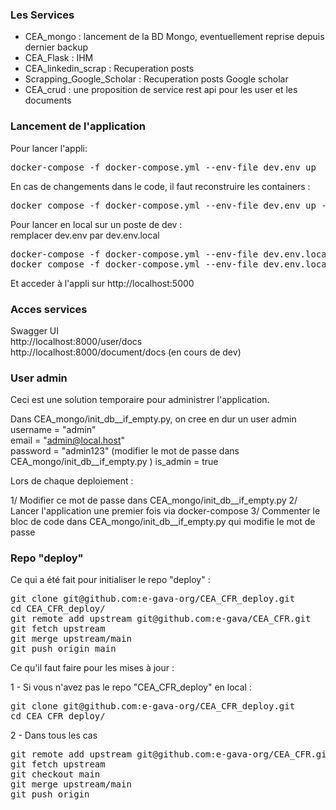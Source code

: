 ### Les Services
- CEA_mongo : lancement de la BD Mongo, eventuellement reprise depuis dernier backup  
- CEA_Flask : IHM  
- CEA_linkedin_scrap : Recuperation posts  
- Scrapping_Google_Scholar : Recuperation posts Google scholar
- CEA_crud : une proposition de service rest api pour les user et les documents

###  Lancement de l'application
Pour lancer l'appli:
<pre>
docker-compose -f docker-compose.yml --env-file dev.env up
</pre>

En cas de changements dans le code, il faut reconstruire les containers :
<pre>
docker compose -f docker-compose.yml --env-file dev.env up --build
</pre>

Pour lancer en local sur un poste de dev :  
remplacer dev.env par dev.env.local  
<pre>
docker-compose -f docker-compose.yml --env-file dev.env.local up  
docker compose -f docker-compose.yml --env-file dev.env.local up --build
</pre>
Et acceder à l'appli sur http://localhost:5000

### Acces services
Swagger UI  
http://localhost:8000/user/docs    
http://localhost:8000/document/docs  (en cours de dev) 

### User admin
Ceci est une solution temporaire pour administrer l'application.   

Dans CEA_mongo/init_db__if_empty.py, on cree en dur un user admin
username = "admin"  
email = "admin@local.host"  
password = "admin123" (modifier le mot de passe dans CEA_mongo/init_db__if_empty.py )
is_admin = true

Lors de chaque deploiement :

1/ Modifier ce mot de passe dans CEA_mongo/init_db__if_empty.py
2/ Lancer l'application une premier fois via docker-compose 
3/ Commenter le bloc de code dans CEA_mongo/init_db__if_empty.py qui modifie le mot de passe

### Repo "deploy"
Ce qui a été fait pour initialiser le repo "deploy" :
<pre>
git clone git@github.com:e-gava-org/CEA_CFR_deploy.git
cd CEA_CFR_deploy/
git remote add upstream git@github.com:e-gava/CEA_CFR.git
git fetch upstream
git merge upstream/main
git push origin main
</pre>
Ce qu'il faut faire pour les mises à jour :  

1 - Si vous n'avez pas le repo "CEA_CFR_deploy" en local :
<pre>
git clone git@github.com:e-gava-org/CEA_CFR_deploy.git
cd CEA_CFR_deploy/
</pre>

2  - Dans tous les cas
<pre>
git remote add upstream git@github.com:e-gava-org/CEA_CFR.git
git fetch upstream
git checkout main
git merge upstream/main
git push origin
</pre>

